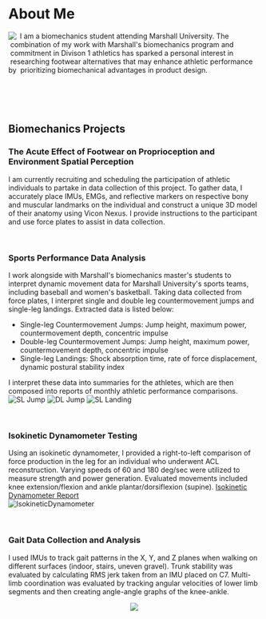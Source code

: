 # About Me 

<img align="left" src="https://github.com/user-attachments/assets/e5d28121-61a4-443a-adf3-d8137785d633">
&nbsp;I am a biomechanics student attending Marshall University. The 
&nbsp;combination of my work with Marshall's biomechanics program and 
&nbsp;commitment in Divison 1 athletics has sparked a personal interest in 
&nbsp;researching footwear alternatives that may enhance athletic performance by 
&nbsp;prioritizing biomechanical advantages in product design.
<br /><br /><br /><br /><br />

## Biomechanics Projects

### The Acute Effect of Footwear on Proprioception and Environment Spatial Perception
I am currently recruiting and scheduling the participation of athletic individuals to partake in data collection of this project. To gather data, I accurately place IMUs, EMGs, and reflective markers on respective bony and muscular landmarks on the individual and construct a unique 3D model of their anatomy using Vicon Nexus. I provide instructions to the participant and use force plates to assist in data collection.

<br />

### Sports Performance Data Analysis
I work alongside with Marshall's biomechanics master's students to interpret dynamic movement data for Marshall University's sports teams, including baseball and women's basketball. Taking data collected from force plates, I interpret single and double leg countermovement jumps and single-leg landings. Extracted data is listed below: 
- Single-leg Countermovement Jumps: Jump height, maximum power, countermovement depth, concentric impulse
- Double-leg Countermovement Jumps: Jump height, maximum power, countermovement depth, concentric impulse
- Single-leg Landings: Shock absorption time, rate of force displacement, dynamic postural stability index

I interpret these data into summaries for the athletes, which are then composed into reports of monthly athletic performance comparisons. 
![SL Jump](https://github.com/user-attachments/assets/21b68813-da16-438b-b3e7-cd935929a65f)
![DL Jump](https://github.com/user-attachments/assets/27829d41-e325-4f08-b12a-43ca1529e641)
![SL Landing ](https://github.com/user-attachments/assets/c56500ef-22ca-424a-92e9-5b6e8fbbe495)

<br />

### Isokinetic Dynamometer Testing
Using an isokinetic dynamometer, I provided a right-to-left comparison of force production in the leg for an individual who underwent ACL reconstruction. Varying speeds of 60 and 180 deg/sec were utilized to measure strength and power generation. Evaluated movements included knee extension/flexion and ankle plantar/dorsiflexion (supine). [Isokinetic Dynamometer Report](https://github.com/miamcbride/Mia_McBride/blob/main/IsokineticDynamometerReport.pdf)
<br />
![IsokineticDynamometer](https://github.com/user-attachments/assets/2133750c-1647-4cb2-8168-b9d348f56a5f)

<br />

### Gait Data Collection and Analysis
I used IMUs to track gait patterns in the X, Y, and Z planes when walking on different surfaces (indoor, stairs, uneven gravel). Trunk stability was evaluated by calculating RMS jerk taken from an IMU placed on C7. Multi-limb coordination was evaluated by tracking angular velocities of lower limb segments and then creating angle-angle graphs of the knee-ankle. 
<p align="center">
  <img src="https://github.com/user-attachments/assets/3ef3944a-fca9-4247-8f7b-eee56c883884"/>
</p>
